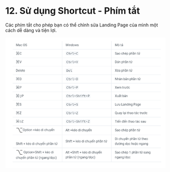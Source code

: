 # 12. Sử dụng Shortcut - Phím tắt

Các phím tắt cho phép bạn có thể chỉnh sửa Landing Page của mình một cách dễ dàng và tiện lợi.

![](<../.gitbook/assets/image (179).png>)
